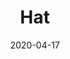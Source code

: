 ---
title: Hat
hidden: true
date: 2020-04-17
featured_image: static/images/articles/post-2.jpg
image_caption: Photo by Dylan Gillis on Unsplash
excerpt: A meeting is a gathering of two or more people that has been convened for the purpose of achieving a common goal through verbal interaction.
price: 50
tags:
    - product
---